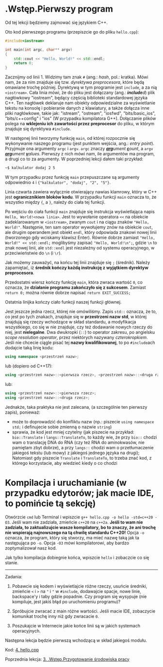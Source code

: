 # .Wstęp.Pierwszy program
Od tej lekcji będziemy zajmować się językiem C++.

Oto kod pierwszego programu (przepiszcie go do pliku `hello.cpp`):
```cpp
#include<iostream>

int main(int argc, char** argv)
{
    std::cout << "Hello, World!" << std::endl;
    return 0;
}
```
Zacznijmy od linii 1. Widzimy tam znak `#` (ang.: *hash*, pol.: kratka). Mówi nam, że za nim znajduje się tzw. *dyrektywa preprocesora*, które będą omawiane trochę później.
Dyrektywą w tym programie jest `include`, a za nią `<iostream>`. Cała linia mówi, że do pliku jest dołączany (ang.: ***include**d*) plik nagłówkowy "iostream", będący częścią biblioteki standardowej języka C++. Ten nagłówek deklaruje nam obiekty odpowiedzialne za wyświetlanie tekstu na konsolę i pobieranie danych z klawiatury, a także dołącza inne pliki nagłówkowe, takie jak: "istream", "ostream", "iosfwd", "bits/basic_ios", "bits/c++config" i "ios" (W przypadku kompilatora G++).
Dołączanie plików polega na **wklejeniu ich zawartości przez preprocesor** do pliku, w którym znajduje się dyrektywa `#include`.

W następnej linii tworzymy funkcję `main`, od której rozpocznie się wykonywanie naszego programu (jest punktem wejścia, ang.: *entry point*). Przyjmuje ona argumenty `argc` i `argv`. `argc` znaczy *<u>**arg**</u>ument <u>**c**</u>ount*, a `argv` *<u>**arg**</u>ument <u>**v**</u>alues*. Pierwszy z nich mówi nam, ile argumentów ma program, a drugi co to za argumenty. W poprzedniej lekcji dałem taki przykład:
```bash
~$ kalkulator dodaj 2 5
```
W tym przypadku przez funkcję `main` przepuszczane są argumenty odpowiednio `4` i `{"kalkulator", "dodaj", "2", "5"}`.

Linia czwarta zawiera wyłącznie otwierający nawias klamrowy, który w C++ jest **ogranicznikiem bloków kodu**. W przypadku funkcji `main` oznacza to, że wszystko między `{`, a `}`, należy do ciała tej funkcji.

Po wejściu do ciała funkcji `main` znajduje się instrukcja wyświetlająca napis `Hello, World!<nowa linia>`. Jest to wywołanie operatora `<<` na obiekcie zadeklarowanym w `<iostream>`, zwanym `cout` i na ciągu znaków `"Hello, World!"`. Następnie, ten sam operator wywołujemy znów na obiekcie `cout`, ale drugim operandem jest obiekt `endl`, który odpowiada znakowi nowej linii (tworzonego gdy wciskamy klawisz Enter). Równie dobrze zamiast `"Hello, World!" << std::endl;` moglibyśmy zapisać `"Hello, World!\n";`, gdzie `\n` to znak nowej linii, ale `std::endl` jest niezależny od systemu operacyjnego, w przeciwieństwie do `\n` (i `\r`).

Jak możemy zauważyć, na końcu tej linii znajduje się `;` (średnik). Należy zapamiętać, iż **średnik kończy każdą instrukcję z wyjątkiem dyrektyw preprocesora**.

Przedostatni wiersz kończy funkcję `main`, która zwraca wartość `0`, co oznacza, że **działanie programu zakończyło się z sukcesem**. Zamiast `return 0;` można równie dobrze napisać `return EXIT_SUCCESS;`

Ostatnia linijka kończy ciało funkcji naszej funkcji głównej.

Jest jeszcze jedna rzecz, której nie omówiliśmy. Zapis `std::` oznacza, że to, co jest po tych znakach, znajduje się w **przestrzeni nazw std**, w której znajdują się rzeczy wchodzące w skład standardu, a modyfikacja wszystkiego, co się w nie znajduje, czy też dodawanie nowych rzeczy do niej, jest **nielegalne**. Dwa dwukropki (`::`) to operator zakresu, po angielsku *scope resolution operator*, przez niektórych nazywany *czterokropkiem*.
Jeśli nie chcecie ciągle pisać tej **nazwy kwalifikowanej**, to po `#include`ach dodajcie taką linię kodu:
```cpp
using namespace <przestrzeń nazw>;
```
lub (dopiero od C++17):
```cpp
using <przestrzeń nazw>::<pierwsza rzecz>, <przestrzeń nazw>::<druga rzecz>, ...;
```
lub:
```cpp
using <przestrzeń nazw>::<pierwsza rzecz>;
using <przestrzeń nazw>::<druga rzecz>;
```
Jednakże, taka praktyka nie jest zalecana, (a szczególnie ten pierwszy zapis), ponieważ:
- może to doprowadzić do konfliktu nazw (np.: piszecie `using namespace std;` i definujecie sobie zmienną o nazwie `string`)
- sprawia, że kod jest mniej czytelny (jak piszecie na przykład: `bio::Translate` i `langs::TranslateTo`, to każdy wie, że przy `bio::` chodzi wam o translację DNA do RNA (czy też RNA do aminokwasów, nie pamiętam zbyt dobrze), a przy `langs::` chodzi wam o przetłumaczenie jakiegoś tekstu (lub mowy) z jakiegoś jednego języka na drugi);
  Natomiast gdy piszecie `Translate` i `TranslateTo`, to trzeba znać kod, z którego korzystacie, aby wiedzieć kiedy o co chodzi

# Kompilacja i uruchamianie (w przypadku edytorów; jak macie IDE, to pomińcie tą sekcję)
Otwórzcie `cmd` lub Terminal i wpiszcie `g++ hello.cpp -o hello -std=c++20 -O3`. Jeśli wam nie zadziała, zmieńcie `c++20` na `c++2a`. **Jeśli to wam nie zadziała, to zaktualizujcie wasze kompilatory, bo to znaczy, że ani trochę nie wspierają najnowszego na tą chwilę standardu C++20!**
Opcja `-o` oznacza, że program, który się stworzy, ma mieć nazwę taką jak ta następująca po `-o`.
Opcja `-O3` mówi kompilatorowi, aby bardzo zoptymalizował nasz kod.

Jak tylko kompilacja dobiegnie końca, wpiszcie `hello` i zobaczcie co się stanie.

<hr>

Zadania:
1. Pobawcie się kodem i wyświetlajcie różne rzeczy, usuńcie średniki, zmieńcie `<` i `>` na `"` i `"` w `#include`, dodawajcie spacje, nowe linie, backspace'y i taby gdzie popadnie. Czy program się wysypuje (nie kompiluje, jest jakiś błąd po uruchomieniu programu)?

2. Spróbujcie zwracać z main różne wartości. Jeśli macie IDE, zobaczycie komunikat trochę inny niż gdy zwracacie `0`.

3. Poszukajcie w Internecie jakie końce linii są w jakich systemach operacyjnych.


Następna lekcja będzie pierwszą wchodzącą w skład jakiegoś modułu.

Kod: [4. hello.cpp](https://github.com/ankiedos/Podrecznik-do-nauki-Nowoczesnego-Cpp/blob/main/MarkDown/4.%20hello.cpp)

Poprzednia lekcja: [3. .Wstęp.Przygotowanie środowiska pracy](https://github.com/ankiedos/Podrecznik-do-nauki-Nowoczesnego-Cpp/blob/main/MarkDown/3.%20.Wst%C4%99p.Przygotowanie%20%C5%9Brodowiska%20pracy.md)
